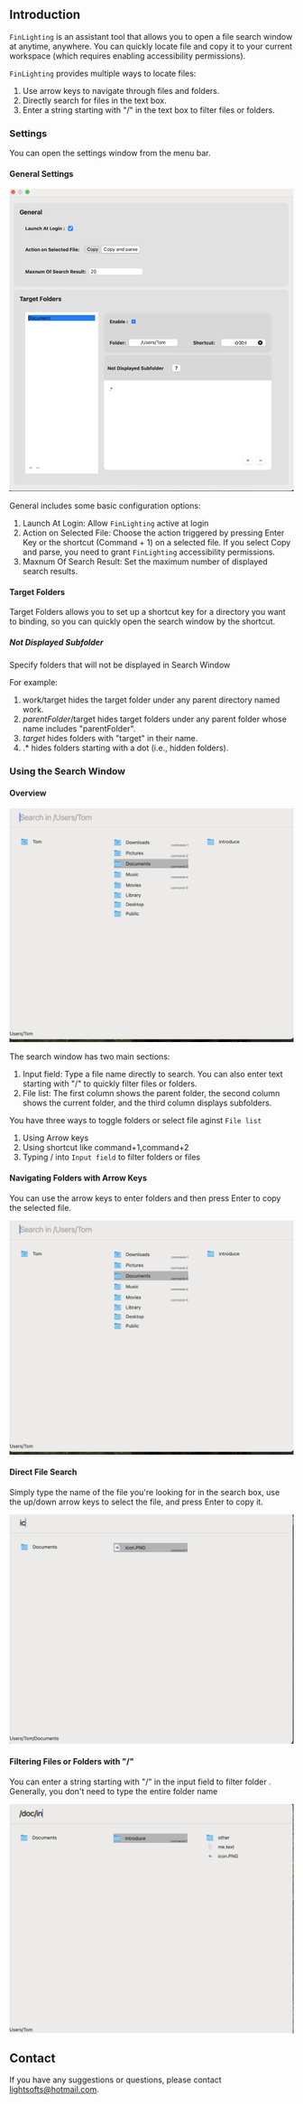 ## Introduction

`FinLighting` is an assistant tool that allows you to open a file search window at anytime, anywhere. You can quickly locate file and copy it to your current workspace (which requires enabling accessibility permissions).

`FinLighting` provides multiple ways to locate files:

1. Use arrow keys to navigate through files and folders.
2. Directly search for files in the text box.
3. Enter a string starting with "/" in the text box to filter files or folders.

### Settings
You can open the settings window from the menu bar.

#### General Settings

<img src = "images/settings.png" style="width:400;height:300">

General includes some basic configuration options:

1. Launch At Login: Allow `FinLighting` active at login
2. Action on Selected File: Choose the action triggered by pressing Enter Key or the shortcut (Command + 1) on a selected file. If you select Copy and parse, you need to grant `FinLighting` accessibility permissions.
3. Maxnum Of Search Result: Set the maximum number of displayed search results.

#### Target Folders

Target Folders allows you to set up a shortcut key for a directory you want to binding, so you can quickly open the search window by the shortcut.

##### Not Displayed Subfolder

Specify folders that will not be displayed in Search Window

For example:

1. work/target hides the target folder under any parent directory named work.
2. *parentFolder*/target hides target folders under any parent folder whose name includes "parentFolder".
3. *target* hides folders with "target" in their name.
4. .* hides folders starting with a dot (i.e., hidden folders).

### Using the Search Window

#### Overview

<img src = "images/search.png" style="width:400;height:300">


The search window has two main sections:

1. Input field: Type a file name directly to search. You can also enter text starting with "/" to quickly filter files or folders.
2. File list: The first column shows the parent folder, the second column shows the current folder, and the third column displays subfolders.

You have three ways to toggle folders or select file aginst `File list`

1. Using Arrow keys
2. Using shortcut like command+1,command+2
3. Typing / into `Input field` to filter folders or files 

#### Navigating Folders with Arrow Keys

You can use the arrow keys to enter folders and then press Enter to copy the selected file.

<img src = "images/search.png" style="width:400;height:300">

#### Direct File Search
Simply type the name of the file you're looking for in the search box, use the up/down arrow keys to select the file, and press Enter to copy it.

<img src = "images/search-direct.png" style="width:400;height:300">

#### Filtering Files or Folders with "/"
You can enter a string starting with "/" in the input field to filter folder . Generally, you don't need to type the entire folder name

<img src = "images/saerch-filter.png" style="width:400;height:300">


## Contact
If you have any suggestions or questions, please contact lightsofts@hotmail.com.